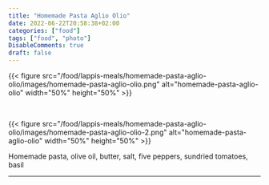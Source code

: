 ```yaml
---
title: "Homemade Pasta Aglio Olio"
date: 2022-06-22T20:58:38+02:00
categories: ["food"]
tags: ["food", "photo"]
DisableComments: true
draft: false
---
```


{{< figure src="/food/lappis-meals/homemade-pasta-aglio-olio/images/homemade-pasta-aglio-olio.png" alt="homemade-pasta-aglio-olio" width="50%" height="50%" >}}

<br>

{{< figure src="/food/lappis-meals/homemade-pasta-aglio-olio/images/homemade-pasta-aglio-olio-2.png" alt="homemade-pasta-aglio-olio" width="50%" height="50%" >}}

Homemade pasta, olive oil, butter, salt, five peppers, sundried tomatoes, basil

---